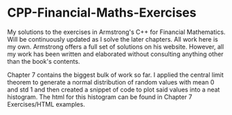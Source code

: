# CPP-Financial-Maths-Exercises
My solutions to the exercises in Armstrong's C++ for Financial Mathematics. Will be continuously updated as I solve the later chapters.
All work here is my own. Armstrong offers a full set of solutions on his website. However, all my work has been written and elaborated without consulting anything other than the book's contents.

Chapter 7 contains the biggest bulk of work so far. I applied the central limit theorem to generate a normal distribution of random values with mean 0 and std 1 and then created a snippet of code to plot said values into a neat histogram. The html for this histogram can be found in Chapter 7 Exercises/HTML examples.
